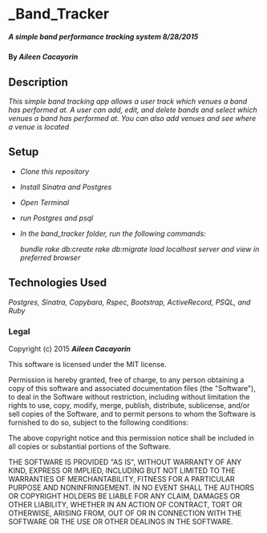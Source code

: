# _Band_Tracker

##### _A simple band performance tracking system 8/28/2015_

#### By _**Aileen Cacayorin**_

## Description

_This simple band tracking app allows a user track which venues a band has performed at. A user can add, edit, and delete bands and select which venues a band has performed at. You can also add venues and see where a venue is located_

## Setup

* _Clone this repository_
* _Install Sinatra and Postgres_
* _Open Terminal_
* _run Postgres and psql_
* _In the band_tracker folder, run the following commands:_

  _bundle_
  _rake db:create_
  _rake db:migrate_
  _load localhost server and view in preferred browser_



## Technologies Used

_Postgres, Sinatra, Capybara, Rspec, Bootstrap, ActiveRecord, PSQL, and Ruby_

### Legal

Copyright (c) 2015 **_Aileen Cacayorin_**

This software is licensed under the MIT license.

Permission is hereby granted, free of charge, to any person obtaining a copy
of this software and associated documentation files (the "Software"), to deal
in the Software without restriction, including without limitation the rights
to use, copy, modify, merge, publish, distribute, sublicense, and/or sell
copies of the Software, and to permit persons to whom the Software is
furnished to do so, subject to the following conditions:

The above copyright notice and this permission notice shall be included in
all copies or substantial portions of the Software.

THE SOFTWARE IS PROVIDED "AS IS", WITHOUT WARRANTY OF ANY KIND, EXPRESS OR
IMPLIED, INCLUDING BUT NOT LIMITED TO THE WARRANTIES OF MERCHANTABILITY,
FITNESS FOR A PARTICULAR PURPOSE AND NONINFRINGEMENT. IN NO EVENT SHALL THE
AUTHORS OR COPYRIGHT HOLDERS BE LIABLE FOR ANY CLAIM, DAMAGES OR OTHER
LIABILITY, WHETHER IN AN ACTION OF CONTRACT, TORT OR OTHERWISE, ARISING FROM,
OUT OF OR IN CONNECTION WITH THE SOFTWARE OR THE USE OR OTHER DEALINGS IN
THE SOFTWARE.
